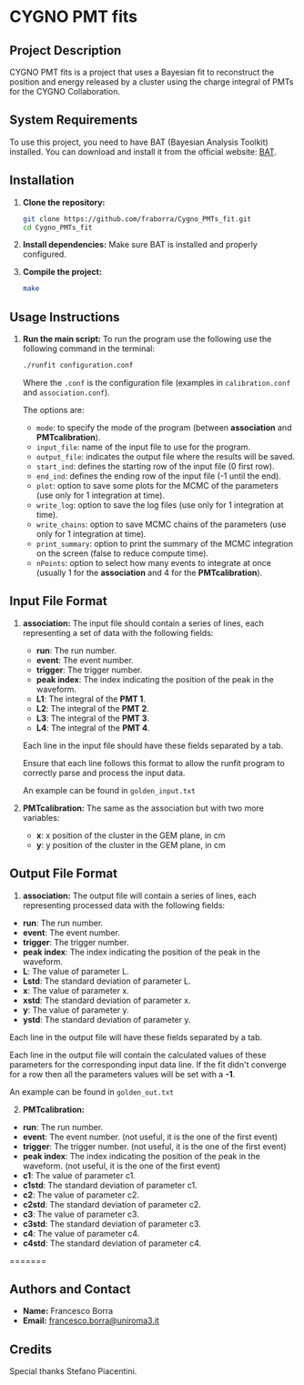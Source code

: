 # CYGNO PMT fits

## Project Description

CYGNO PMT fits is a project that uses a Bayesian fit to reconstruct the position and energy released by a cluster using the charge integral of PMTs for the CYGNO Collaboration.

## System Requirements

To use this project, you need to have BAT (Bayesian Analysis Toolkit) installed. You can download and install it from the official website: [BAT](https://bat.mpp.mpg.de).

## Installation

1. **Clone the repository:**
    ```bash
    git clone https://github.com/fraborra/Cygno_PMTs_fit.git
    cd Cygno_PMTs_fit
    ```
    
2. **Install dependencies:**
    Make sure BAT is installed and properly configured.

3. **Compile the project:**
    ```bash
    make
    ```
## Usage Instructions

1. **Run the main script:**
    To run the program use the following use the following command in the terminal: 
    ```bash
    ./runfit configuration.conf
    ```
    Where the `.conf` is the configuration file (examples in `calibration.conf` and `association.conf`).

    The options are:
    - `mode`: to specify the mode of the program (between **association** and **PMTcalibration**).
    - `input_file`: name of the input file to use for the program.
    - `output_file`: indicates the output file where the results will be saved.
    - `start_ind`: defines the starting row of the input file (0 first row).
    - `end_ind`: defines the ending row of the input file (-1 until the end).
    - `plot`: option to save some plots for the MCMC of the parameters (use only for 1 integration at time).
    - `write_log`: option to save the log files (use only for 1 integration at time).
    - `write_chains`: option to save MCMC chains of the parameters (use only for 1 integration at time).
    - `print_summary`: option to print the summary of the MCMC integration on the screen (false to reduce compute time).
    - `nPoints`: option to select how many events to integrate at once (usually 1 for the **association** and 4 for the **PMTcalibration**).


## Input File Format
1. **association:**
    The input file should contain a series of lines, each representing a set of data with the following fields:

    - **run**: The run number.
    - **event**: The event number.
    - **trigger**: The trigger number.
    - **peak index**: The index indicating the position of the peak in the waveform.
    - **L1**: The integral of the **PMT 1**.
    - **L2**: The integral of the **PMT 2**.
    - **L3**: The integral of the **PMT 3**.
    - **L4**: The integral of the **PMT 4**.

    Each line in the input file should have these fields separated by a tab.

    Ensure that each line follows this format to allow the runfit program to correctly parse and process the input data.

    An example can be found in `golden_input.txt`

1. **PMTcalibration:**
    The same as the association but with two more variables:
    - **x**: x position of the cluster in the GEM plane, in cm
    - **y**: y position of the cluster in the GEM plane, in cm

## Output File Format

1. **association:**
The output file will contain a series of lines, each representing processed data with the following fields:

- **run**: The run number.
- **event**: The event number.
- **trigger**: The trigger number.
- **peak index**: The index indicating the position of the peak in the waveform.
- **L**: The value of parameter L.
- **Lstd**: The standard deviation of parameter L.
- **x**: The value of parameter x.
- **xstd**: The standard deviation of parameter x.
- **y**: The value of parameter y.
- **ystd**: The standard deviation of parameter y.

Each line in the output file will have these fields separated by a tab.

Each line in the output file will contain the calculated values of these parameters for the corresponding input data line. If the fit didn't converge for a row then all the parameters values will be set with a **-1**.

An example can be found in `golden_out.txt`

2. **PMTcalibration:**
   
- **run**: The run number.
- **event**: The event number. (not useful, it is the one of the first event)
- **trigger**: The trigger number. (not useful, it is the one of the first event)
- **peak index**: The index indicating the position of the peak in the waveform. (not useful, it is the one of the first event)
- **c1**: The value of parameter c1.
- **c1std**: The standard deviation of parameter c1.
- **c2**: The value of parameter c2.
- **c2std**: The standard deviation of parameter c2.
- **c3**: The value of parameter c3.
- **c3std**: The standard deviation of parameter c3.
- **c4**: The value of parameter c4.
- **c4std**: The standard deviation of parameter c4.

=======

## Authors and Contact

- **Name:** Francesco Borra
- **Email:** francesco.borra@uniroma3.it
## Credits

Special thanks Stefano Piacentini.
